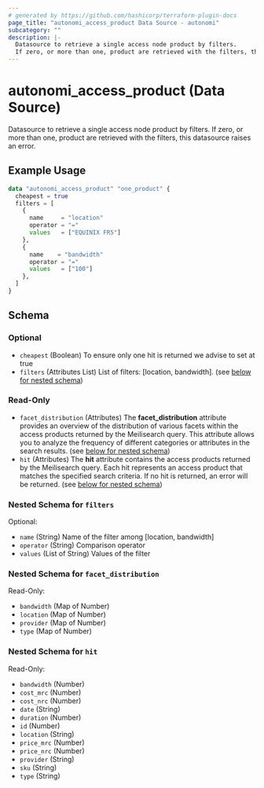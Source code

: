 ```yaml
---
# generated by https://github.com/hashicorp/terraform-plugin-docs
page_title: "autonomi_access_product Data Source - autonomi"
subcategory: ""
description: |-
  Datasource to retrieve a single access node product by filters.
  If zero, or more than one, product are retrieved with the filters, this datasource raises an error.
---
```


# autonomi_access_product (Data Source)

Datasource to retrieve a single access node product by filters.
If zero, or more than one, product are retrieved with the filters, this datasource raises an error.

## Example Usage

```terraform
data "autonomi_access_product" "one_product" {
  cheapest = true
  filters = [
    {
      name     = "location"
      operator = "="
      values   = ["EQUINIX FR5"]
    },
    {
      name    = "bandwidth"
      operator = "="
      values   = ["100"]
    },
  ]
}
```

<!-- schema generated by tfplugindocs -->
## Schema

### Optional

- `cheapest` (Boolean) To ensure only one hit is returned we advise to set at true
- `filters` (Attributes List) List of filters: [location, bandwidth]. (see [below for nested schema](#nestedatt--filters))

### Read-Only

- `facet_distribution` (Attributes) The **facet_distribution** attribute provides an overview of the distribution of various facets
within the access products returned by the Meilisearch query. This attribute allows you to analyze the frequency of
different categories or attributes in the search results. (see [below for nested schema](#nestedatt--facet_distribution))
- `hit` (Attributes) The **hit** attribute contains the access products returned by the Meilisearch query.
Each hit represents an access product that matches the specified search criteria.
If no hit is returned, an error will be returned. (see [below for nested schema](#nestedatt--hit))

<a id="nestedatt--filters"></a>
### Nested Schema for `filters`

Optional:

- `name` (String) Name of the filter among [location, bandwidth]
- `operator` (String) Comparison operator
- `values` (List of String) Values of the filter


<a id="nestedatt--facet_distribution"></a>
### Nested Schema for `facet_distribution`

Read-Only:

- `bandwidth` (Map of Number)
- `location` (Map of Number)
- `provider` (Map of Number)
- `type` (Map of Number)


<a id="nestedatt--hit"></a>
### Nested Schema for `hit`

Read-Only:

- `bandwidth` (Number)
- `cost_mrc` (Number)
- `cost_nrc` (Number)
- `date` (String)
- `duration` (Number)
- `id` (Number)
- `location` (String)
- `price_mrc` (Number)
- `price_nrc` (Number)
- `provider` (String)
- `sku` (String)
- `type` (String)
